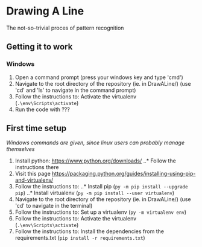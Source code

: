 # Drawing A Line

The not-so-trivial proces of pattern recognition

## Getting it to work

### Windows
1. Open a command prompt (press your windows key and type 'cmd')
2. Navigate to the root directory of the repository (ie. in DrawALine/) (use 'cd' and 'ls' to navigate in the command prompt)
3. Follow the instructions to: Activate the virtualenv (`.\env\Scripts\activate`)
4. Run the code with ???

## First time setup
_Windows commands are given, since linux users can probably manage themselves_
1. Install python: https://www.python.org/downloads/
..* Follow the instructions there
2. Visit this page https://packaging.python.org/guides/installing-using-pip-and-virtualenv/
3. Follow the instructions to:
..* Install pip (`py -m pip install --upgrade pip`)
..* Install virtualenv (`py -m pip install --user virtualenv`)
4. Navigate to the root directory of the repository (ie. in DrawALine/) (use 'cd' to navigate in the terminal)
5. Follow the instructions to: Set up a virtualenv (`py -m virtualenv env`)
6. Follow the instructions to: Activate the virtualenv (`.\env\Scripts\activate`)
7. Follow the instructions to: Install the dependencies from the requirements.txt (`pip install -r requirements.txt`)
